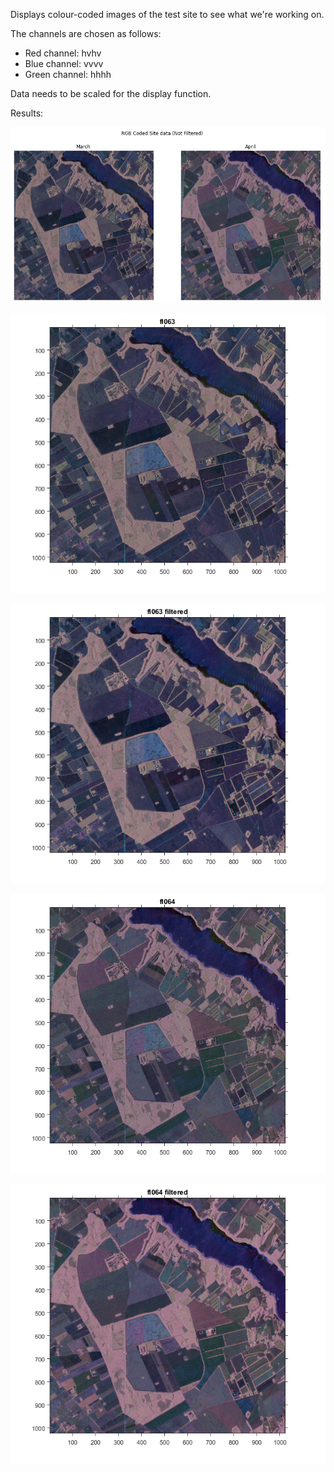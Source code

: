 Displays colour-coded images of the test site to see what we're working on.

The channels are chosen as follows:
- Red channel: hvhv
- Blue channel: vvvv
- Green channel: hhhh

Data needs to be scaled for the display function.

Results:

![](https://github.com/Roberto888888/Remote-Sensing-Project-Polarimetric-SAR/blob/main/3-Display/RGB%20Coded%20Site%20data%20(Not%20Filtered).png)

![](https://github.com/Roberto888888/Remote-Sensing-Project-Polarimetric-SAR/blob/main/3-Display/fl063.bmp)

![](https://github.com/Roberto888888/Remote-Sensing-Project-Polarimetric-SAR/blob/main/3-Display/fl063_Despeckled.bmp)

![](https://github.com/Roberto888888/Remote-Sensing-Project-Polarimetric-SAR/blob/main/3-Display/fl064.bmp)

![](https://github.com/Roberto888888/Remote-Sensing-Project-Polarimetric-SAR/blob/main/3-Display/fl064_Despeckled.bmp)
